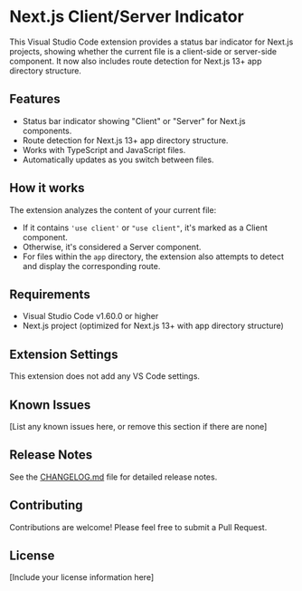 # Next.js Client/Server Indicator

This Visual Studio Code extension provides a status bar indicator for Next.js projects, showing whether the current file is a client-side or server-side component. It now also includes route detection for Next.js 13+ app directory structure.

## Features

- Status bar indicator showing "Client" or "Server" for Next.js components.
- Route detection for Next.js 13+ app directory structure.
- Works with TypeScript and JavaScript files.
- Automatically updates as you switch between files.

## How it works

The extension analyzes the content of your current file:
- If it contains `'use client'` or `"use client"`, it's marked as a Client component.
- Otherwise, it's considered a Server component.
- For files within the `app` directory, the extension also attempts to detect and display the corresponding route.

## Requirements

- Visual Studio Code v1.60.0 or higher
- Next.js project (optimized for Next.js 13+ with app directory structure)

## Extension Settings

This extension does not add any VS Code settings.

## Known Issues

[List any known issues here, or remove this section if there are none]

## Release Notes

See the [CHANGELOG.md](CHANGELOG.md) file for detailed release notes.

## Contributing

Contributions are welcome! Please feel free to submit a Pull Request.

## License

[Include your license information here]
